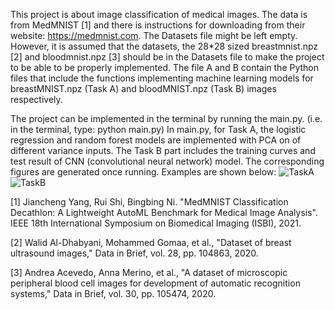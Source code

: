 This project is about image classification of medical images. The data is from MedMNIST [1] and there is instructions for downloading from their website: https://medmnist.com. The Datasets file might be left empty. However, it is assumed that the datasets, the 28*28 sized breastmnist.npz [2] and bloodmnist.npz [3] should be in the Datasets file to make the project to be able to be properly implemented. The file A and B contain the Python files that include the functions implementing machine learning models for breastMNIST.npz (Task A) and bloodMNIST.npz (Task B) images respectively.

The project can be implemented in the terminal by running the main.py. (i.e. in the terminal, type: python main.py)
In main.py, for Task A, the logistic regression and random forest models are implemented with PCA on of different variance inputs. The Task B part includes the training curves and test result of CNN (convolutional neural network) model. The corresponding figures are generated once running. Examples are shown below:
![TaskA](https://github.com/user-attachments/assets/8f69868c-2b5e-445f-935a-d6067a6d3577)
![TaskB](https://github.com/user-attachments/assets/82ef3c64-85f7-4f9f-91b1-5b71f3fd34a2)

[1] Jiancheng Yang, Rui Shi, Bingbing Ni. "MedMNIST Classification Decathlon: A Lightweight AutoML Benchmark for Medical Image Analysis". IEEE 18th International Symposium on Biomedical Imaging (ISBI), 2021.

[2] Walid Al-Dhabyani, Mohammed Gomaa, et al., "Dataset of breast ultrasound images," Data in Brief, vol. 28, pp. 104863, 2020.

[3] Andrea Acevedo, Anna Merino, et al., "A dataset of microscopic peripheral blood cell images for development of automatic recognition systems," Data in Brief, vol. 30, pp. 105474, 2020.
